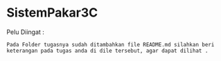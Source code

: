 # SistemPakar3C
Pelu Diingat :
```
Pada Folder tugasnya sudah ditambahkan file README.md silahkan beri keterangan pada tugas anda di dile tersebut, agar dapat dilihat .
```
